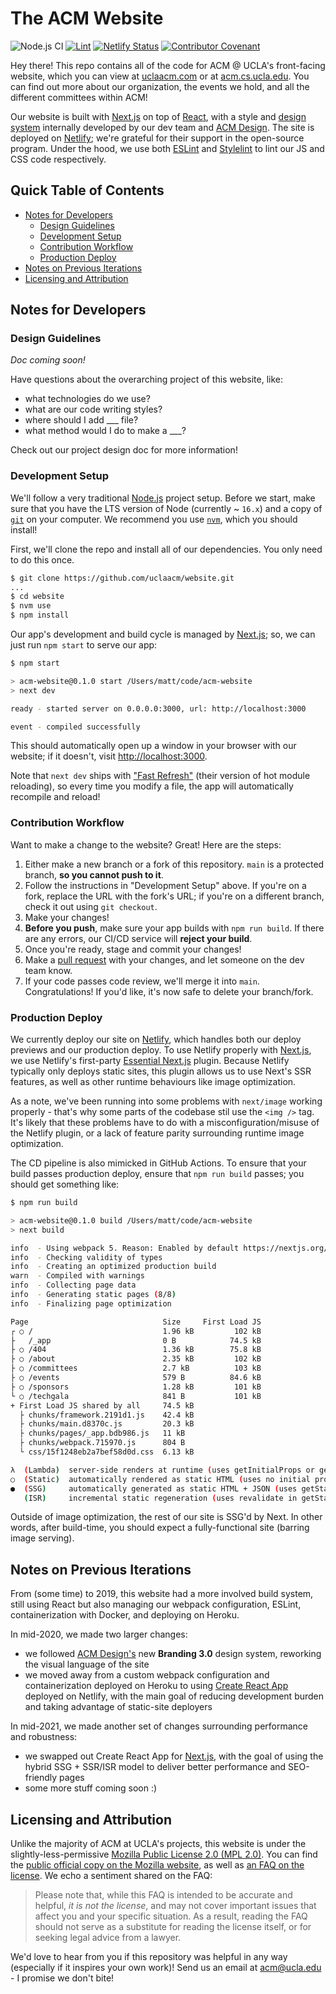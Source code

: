 # The ACM Website

![Node.js CI](https://github.com/uclaacm/website/workflows/Node.js%20CI/badge.svg)
[![Lint](https://github.com/uclaacm/website/actions/workflows/lint.yml/badge.svg)](https://github.com/uclaacm/website/actions/workflows/lint.yml)
[![Netlify Status](https://api.netlify.com/api/v1/badges/0089cafa-e447-4791-9837-dd8f45f61229/deploy-status)](https://app.netlify.com/sites/jovial-pasteur-581b4a/deploys)
[![Contributor Covenant](https://img.shields.io/badge/Contributor%20Covenant-v2.0%20adopted-ff69b4.svg)](code_of_conduct.md)

Hey there! This repo contains all of the code for ACM @ UCLA's front-facing website, which you can view at [uclaacm.com](https://uclaacm.com) or at [acm.cs.ucla.edu](https://acm.cs.ucla.edu). You can find out more about our organization, the events we hold, and all the different committees within ACM!

Our website is built with [Next.js](https://nextjs.org/) on top of [React](https://reactjs.org), with a style and [design system](https://design.uclaacm.com) internally developed by our dev team and [ACM Design](https://design.uclaacm.com). The site is deployed on [Netlify](https://www.netlify.com/); we're grateful for their support in the open-source program. Under the hood, we use both [ESLint](https://eslint.org/) and [Stylelint](https://stylelint.io/) to lint our JS and CSS code respectively.

## Quick Table of Contents

* [Notes for Developers](#notes-for-developers)
  * [Design Guidelines](#design-guidelines)
  * [Development Setup](#development-setup)
  * [Contribution Workflow](#contribution-workflow)
  * [Production Deploy](#production-deploy)
* [Notes on Previous Iterations](#notes-on-previous-iterations)
* [Licensing and Attribution](#licensing-and-attribution)

## Notes for Developers

### Design Guidelines

*Doc coming soon!*

Have questions about the overarching project of this website, like:

* what technologies do we use?
* what are our code writing styles?
* where should I add ___ file?
* what method would I do to make a ___?

Check out our project design doc for more information!

### Development Setup

We'll follow a very traditional [Node.js](https://nodejs.org) project setup. Before we start, make sure that you have the LTS version of Node (currently ~ `16.x`) and a copy of [`git`](https://git-scm.com/) on your computer. We recommend you use [`nvm`](https://github.com/nvm-sh/nvm), which you should install!

First, we'll clone the repo and install all of our dependencies. You only need to do this once.

```sh
$ git clone https://github.com/uclaacm/website.git
...
$ cd website
$ nvm use
$ npm install
```

Our app's development and build cycle is managed by [Next.js](https://nextjs.org/); so, we can just run `npm start` to serve our app:

```sh
$ npm start

> acm-website@0.1.0 start /Users/matt/code/acm-website
> next dev

ready - started server on 0.0.0.0:3000, url: http://localhost:3000

event - compiled successfully
```

This should automatically open up a window in your browser with our website; if it doesn't, visit [http://localhost:3000](http://localhost:3000).

Note that `next dev` ships with ["Fast Refresh"](https://nextjs.org/docs/basic-features/fast-refresh) (their version of hot module reloading), so every time you modify a file, the app will automatically recompile and reload!

### Contribution Workflow

Want to make a change to the website? Great! Here are the steps:

1. Either make a new branch or a fork of this repository. `main` is a protected branch, **so you cannot push to it**.
2. Follow the instructions in "Development Setup" above. If you're on a fork, replace the URL with the fork's URL; if you're on a different branch, check it out using `git checkout`.
3. Make your changes!
4. **Before you push**, make sure your app builds with `npm run build`. If there are any errors, our CI/CD service will **reject your build**.
5. Once you're ready, stage and commit your changes!
6. Make a [pull request](https://github.com/uclaacm/website/pulls) with your changes, and let someone on the dev team know.
7. If your code passes code review, we'll merge it into `main`. Congratulations! If you'd like, it's now safe to delete your branch/fork.

### Production Deploy

We currently deploy our site on [Netlify](https://www.netlify.com/), which handles both our deploy previews and our production deploy. To use Netlify properly with [Next.js](https://nextjs.org/), we use Netlify's first-party [Essential Next.js](https://github.com/netlify/netlify-plugin-nextjs) plugin. Because Netlify typically only deploys static sites, this plugin allows us to use Next's SSR features, as well as other runtime behaviours like image optimization.

As a note, we've been running into some problems with `next/image` working properly - that's why some parts of the codebase stil use the `<img />` tag. It's likely that these problems have to do with a misconfiguration/misuse of the Netlify plugin, or a lack of feature parity surrounding runtime image optimization.

The CD pipeline is also mimicked in GitHub Actions. To ensure that your build passes production deploy, ensure that `npm run build` passes; you should get something like:

```sh
$ npm run build

> acm-website@0.1.0 build /Users/matt/code/acm-website
> next build

info  - Using webpack 5. Reason: Enabled by default https://nextjs.org/docs/messages/webpack5
info  - Checking validity of types
info  - Creating an optimized production build
warn  - Compiled with warnings
info  - Collecting page data
info  - Generating static pages (8/8)
info  - Finalizing page optimization

Page                              Size     First Load JS
┌ ○ /                             1.96 kB         102 kB
├   /_app                         0 B            74.5 kB
├ ○ /404                          1.36 kB        75.8 kB
├ ○ /about                        2.35 kB         102 kB
├ ○ /committees                   2.7 kB          103 kB
├ ○ /events                       579 B          84.6 kB
├ ○ /sponsors                     1.28 kB         101 kB
└ ○ /techgala                     841 B           101 kB
+ First Load JS shared by all     74.5 kB
  ├ chunks/framework.2191d1.js    42.4 kB
  ├ chunks/main.d8370c.js         20.3 kB
  ├ chunks/pages/_app.bdb986.js   11 kB
  ├ chunks/webpack.715970.js      804 B
  └ css/15f1248eb2a7bef58d0d.css  6.13 kB

λ  (Lambda)  server-side renders at runtime (uses getInitialProps or getServerSideProps)
○  (Static)  automatically rendered as static HTML (uses no initial props)
●  (SSG)     automatically generated as static HTML + JSON (uses getStaticProps)
   (ISR)     incremental static regeneration (uses revalidate in getStaticProps)
```

Outside of image optimization, the rest of our site is SSG'd by Next. In other words, after build-time, you should expect a fully-functional site (barring image serving).

## Notes on Previous Iterations

From (some time) to 2019, this website had a more involved build system, still using React but also managing our webpack configuration, ESLint, containerization with Docker, and deploying on Heroku.

In mid-2020, we made two larger changes:

* we followed [ACM Design's](https://design.uclaacm.com) new **Branding 3.0** design system, reworking the visual language of the site
* we moved away from a custom webpack configuration and containerization deployed on Heroku to using [Create React App](https://create-react-app.dev/) deployed on Netlify, with the main goal of reducing development burden and taking advantage of static-site deployers

In mid-2021, we made another set of changes surrounding performance and robustness:

* we swapped out Create React App for [Next.js](https://nextjs.org/), with the goal of using the hybrid SSG + SSR/ISR model to deliver better performance and SEO-friendly pages
* some more stuff coming soon :)

## Licensing and Attribution

Unlike the majority of ACM at UCLA's projects, this website is under the slightly-less-permissive [Mozilla Public License 2.0 (MPL 2.0)](https://github.com/uclaacm/website/blob/main/LICENSE). You can find the [public official copy on the Mozilla website](https://www.mozilla.org/en-US/MPL/2.0/), as well as [an FAQ on the license](https://www.mozilla.org/en-US/MPL/2.0/FAQ/). We echo a sentiment shared on the FAQ:

> Please note that, while this FAQ is intended to be accurate and helpful, *it is not the license*, and may not cover important issues that affect you and your specific situation. As a result, reading the FAQ should not serve as a substitute for reading the license itself, or for seeking legal advice from a lawyer.

We'd love to hear from you if this repository was helpful in any way (especially if it inspires your own work)! Send us an email at [acm@ucla.edu](mailto:acm@ucla.edu) - I promise we don't bite!
